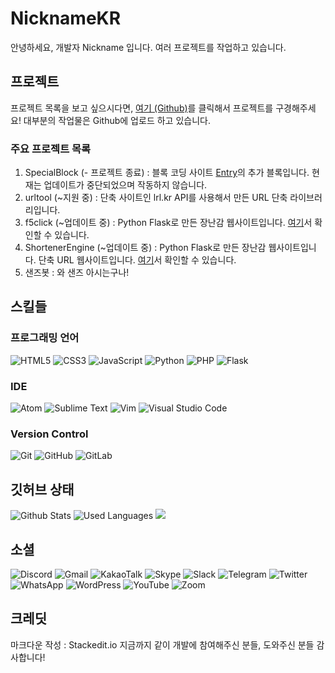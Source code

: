 # NicknameKR
안녕하세요, 개발자 Nickname 입니다.
여러 프로젝트를 작업하고 있습니다.
## 프로젝트
프로젝트 목록을 보고 싶으시다면, [여기 (Github)](https://github.com/nicknamekr?tab=repositories)를 클릭해서 프로젝트를 구경해주세요! 대부분의 작업물은 Github에 업로드 하고 있습니다. 
### 주요 프로젝트 목록

 1. SpecialBlock (- 프로젝트 종료) : 블록 코딩 사이트 [Entry](https://playentry.org)의 추가 블록입니다. 현재는 업데이트가 중단되었으며 작동하지 않습니다.
 2. urltool (~지원 중) : 단축 사이트인 lrl.kr API를 사용해서 만든 URL 단축 라이브러리입니다. 
 3. f5click (~업데이트 중) : Python Flask로 만든 장난감 웹사이트입니다. [여기](https://f5click.kro.kr/)서 확인할 수 있습니다.
 4. ShortenerEngine (~업데이트 중) : Python Flask로 만든 장난감 웹사이트입니다. 단축 URL 웹사이트입니다. [여기](https://sher.kro.kr/)서 확인할 수 있습니다.
 5. 샌즈봇 : 와 샌즈 아시는구나!
## 스킬들
### 프로그래밍 언어
![HTML5](https://img.shields.io/badge/-HTML5-E34F26?style=for-the-badge&logo=html5&logoColor=fff) 
![CSS3](https://img.shields.io/badge/-CSS3-1572B6?style=for-the-badge&logo=css3&logoColor=fff) 
![JavaScript](https://img.shields.io/badge/-Javascript-f7df1e?style=for-the-badge&logo=javascript&logoColor=000) 
![Python](https://img.shields.io/badge/python-3670A0?style=for-the-badge&logo=python&logoColor=ffdd54)
![PHP](https://img.shields.io/badge/php-%23777BB4.svg?style=for-the-badge&logo=php&logoColor=white)
![Flask](https://img.shields.io/badge/flask-%23000.svg?style=for-the-badge&logo=flask&logoColor=white)
### IDE
![Atom](https://img.shields.io/badge/Atom-%2366595C.svg?style=for-the-badge&logo=atom&logoColor=white)
![Sublime Text](https://img.shields.io/badge/sublime_text-%23575757.svg?style=for-the-badge&logo=sublime-text&logoColor=important)
![Vim](https://img.shields.io/badge/VIM-%2311AB00.svg?style=for-the-badge&logo=vim&logoColor=white)
![Visual Studio Code](https://img.shields.io/badge/Visual%20Studio%20Code-0078d7.svg?style=for-the-badge&logo=visual-studio-code&logoColor=white)
### Version Control
![Git](https://img.shields.io/badge/git-%23F05033.svg?style=for-the-badge&logo=git&logoColor=white)
![GitHub](https://img.shields.io/badge/github-%23121011.svg?style=for-the-badge&logo=github&logoColor=white)
![GitLab](https://img.shields.io/badge/gitlab-%23181717.svg?style=for-the-badge&logo=gitlab&logoColor=white)
## 깃허브 상태
![Github Stats](https://github-readme-stats.vercel.app/api?username=nicknamekr&show_icons=true&theme=dark)
   ![Used Languages](https://github-readme-stats.vercel.app/api/top-langs/?username=nicknamekr&layout=compact&theme=dark)
![](https://hits.seeyoufarm.com/api/count/incr/badge.svg?url=https%3A%2F%2Fgithub.com%2Fentry0917&count_bg=%2379C83D&title_bg=%23555555&icon=github.svg&icon_color=%23E7E7E7&title=visits&edge_flat=true)
## 소셜
![Discord](https://img.shields.io/badge/Discord-%237289DA.svg?style=for-the-badge&logo=discord&logoColor=white)
![Gmail](https://img.shields.io/badge/Gmail-D14836?style=for-the-badge&logo=gmail&logoColor=white)
![KakaoTalk](https://img.shields.io/badge/kakaotalk-ffcd00.svg?style=for-the-badge&logo=kakaotalk&logoColor=000000)
![Skype](https://img.shields.io/badge/Skype-%2300AFF0.svg?style=for-the-badge&logo=Skype&logoColor=white)
![Slack](https://img.shields.io/badge/Slack-4A154B?style=for-the-badge&logo=slack&logoColor=white)
![Telegram](https://img.shields.io/badge/Telegram-2CA5E0?style=for-the-badge&logo=telegram&logoColor=white)
![Twitter](https://img.shields.io/badge/Twitter-%231DA1F2.svg?style=for-the-badge&logo=Twitter&logoColor=white)
![WhatsApp](https://img.shields.io/badge/WhatsApp-25D366?style=for-the-badge&logo=whatsapp&logoColor=white)
![WordPress](https://img.shields.io/badge/WordPress-%23117AC9.svg?style=for-the-badge&logo=WordPress&logoColor=white)
![YouTube](https://img.shields.io/badge/Youtube-%23FF0000.svg?style=for-the-badge&logo=YouTube&logoColor=white)
![Zoom](https://img.shields.io/badge/Zoom-2D8CFF?style=for-the-badge&logo=zoom&logoColor=white)
## 크레딧
마크다운 작성 : Stackedit.io
지금까지 같이 개발에 참여해주신 분들, 도와주신 분들 감사합니다!
